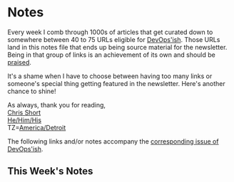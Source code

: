 # Notes

Every week I comb through 1000s of articles that get curated down to somewhere between 40 to 75 URLs eligible for [DevOps'ish](https://devopsish.com/?utm_campaign=278&utm_source=notes). Those URLs land in this notes file that ends up being source material for the newsletter. Being in that group of links is an achievement of its own and should be [praised](https://devopsish.com/praise/).

It's a shame when I have to choose between having too many links or someone's special thing getting featured in the newsletter. Here's another chance to shine!

As always, thank you for reading,  
[Chris Short](https://chrisshort.me/?utm_campaign=278&utm_source=notes)  
[He/Him/His](https://pronoun.is/he?utm_campaign=devopsish&utm_source=278&utm_medium=notes)  
TZ=[America/Detroit](https://github.com/eggert/tz/blob/main/northamerica#L1154?utm_campaign=devopsish&utm_source=278&utm_medium=notes)

The following links and/or notes accompany the [corresponding issue of DevOps'ish](https://devopsish.com/?utm_campaign=278&utm_source=notes).

## This Week's Notes
